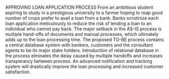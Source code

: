 APPROVING LOAN APPLICATION PROCESS
From an ambitious student aspiring to study in a prestigious university to a farmer hoping to reap good number of crops prefer to avail a loan from a bank. Banks scrutinize each loan application meticulously to reduce the risk of lending a loan to an individual who cannot pay back. The major setback in the AS-IS process is multiple hand-offs of documents and manual processes, which ultimately adds up to the loan processing time.
The proposed TO-BE process contains a central database system with bankers, customers and the consultant agents to be its major stake holders. Introduction of relational database in the process elminates the delay caused by multiple handoffs and increases transperancy between process. An advanced notification and tracking system will drastically improve the loan processing and increased customer satisfaction.
